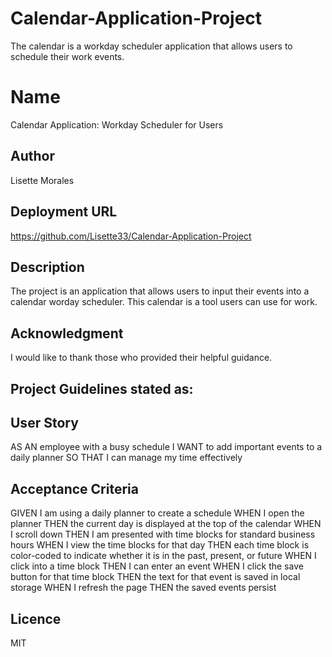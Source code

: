 # Calendar-Application-Project
The calendar is a workday scheduler application that allows users to schedule their work events.

# Name
Calendar Application: Workday Scheduler for Users

## Author 
Lisette Morales

## Deployment URL
https://github.com/Lisette33/Calendar-Application-Project

## Description
The project is an application that allows users to input their events into a calendar worday scheduler. This calendar is a tool users can use for work.

## Acknowledgment
I would like to thank those who provided their helpful guidance.

## Project Guidelines stated as:

## User Story
AS AN employee with a busy schedule
I WANT to add important events to a daily planner
SO THAT I can manage my time effectively

## Acceptance Criteria
GIVEN I am using a daily planner to create a schedule
WHEN I open the planner
THEN the current day is displayed at the top of the calendar
WHEN I scroll down
THEN I am presented with time blocks for standard business hours
WHEN I view the time blocks for that day
THEN each time block is color-coded to indicate whether it is in the past, present, or future
WHEN I click into a time block
THEN I can enter an event
WHEN I click the save button for that time block
THEN the text for that event is saved in local storage
WHEN I refresh the page
THEN the saved events persist

## Licence
MIT